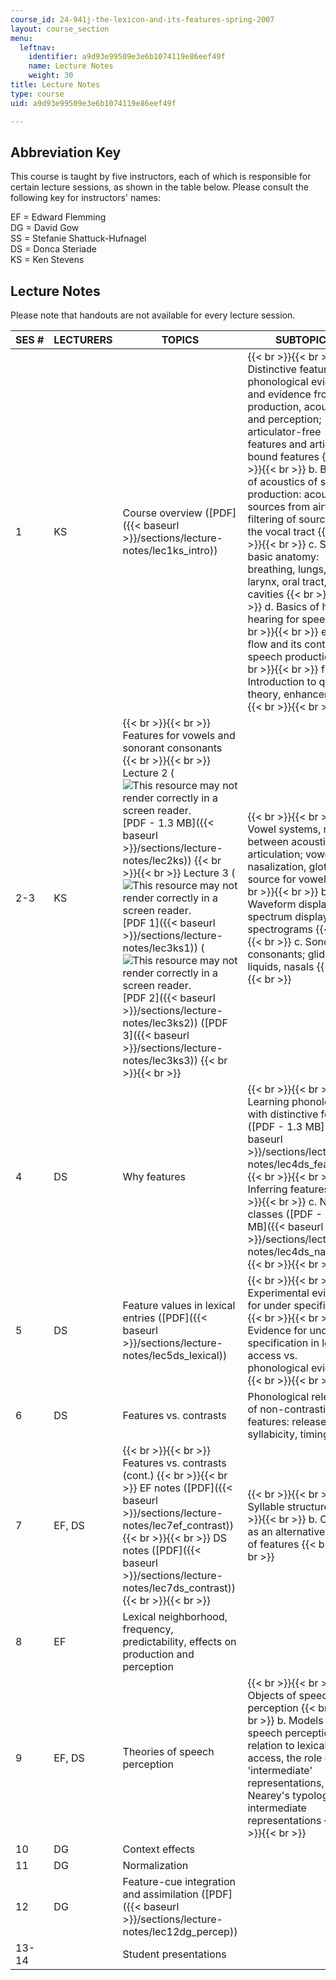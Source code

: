 ```yaml
---
course_id: 24-941j-the-lexicon-and-its-features-spring-2007
layout: course_section
menu:
  leftnav:
    identifier: a9d93e99509e3e6b1074119e86eef49f
    name: Lecture Notes
    weight: 30
title: Lecture Notes
type: course
uid: a9d93e99509e3e6b1074119e86eef49f

---
```


Abbreviation Key
----------------

This course is taught by five instructors, each of which is responsible for certain lecture sessions, as shown in the table below. Please consult the following key for instructors' names:

EF = Edward Flemming  
DG = David Gow  
SS = Stefanie Shattuck-Hufnagel  
DS = Donca Steriade  
KS = Ken Stevens

Lecture Notes
-------------

Please note that handouts are not available for every lecture session.

| SES # | LECTURERS | TOPICS | SUBTOPICS |
| --- | --- | --- | --- |
| 1 | KS | Course overview ([PDF]({{< baseurl >}}/sections/lecture-notes/lec1ks_intro)) |  {{< br >}}{{< br >}} a. Distinctive features; phonological evidence and evidence from production, acoustics and perception; articulator-free features and articular-bound features {{< br >}}{{< br >}} b. Basics of acoustics of speech production: acoustic sources from airflow, filtering of sources by the vocal tract {{< br >}}{{< br >}} c. Some basic anatomy: breathing, lungs, larynx, oral tract, nasal cavities {{< br >}}{{< br >}} d. Basics of hearing; hearing for speech {{< br >}}{{< br >}} e. Air flow and its control in speech production {{< br >}}{{< br >}} f. Introduction to quantal theory, enhancement {{< br >}}{{< br >}}  |
| 2-3 | KS |  {{< br >}}{{< br >}} Features for vowels and sonorant consonants {{< br >}}{{< br >}} Lecture 2 (![This resource may not render correctly in a screen reader.](/images/inacessible.gif)[PDF - 1.3 MB]({{< baseurl >}}/sections/lecture-notes/lec2ks)) {{< br >}}{{< br >}} Lecture 3 (![This resource may not render correctly in a screen reader.](/images/inacessible.gif)[PDF 1]({{< baseurl >}}/sections/lecture-notes/lec3ks1)) (![This resource may not render correctly in a screen reader.](/images/inacessible.gif)[PDF 2]({{< baseurl >}}/sections/lecture-notes/lec3ks2)) ([PDF 3]({{< baseurl >}}/sections/lecture-notes/lec3ks3)) {{< br >}}{{< br >}}  |  {{< br >}}{{< br >}} a. Vowel systems, relation between acoustics and articulation; vowel nasalization, glottal source for vowels {{< br >}}{{< br >}} b. Waveform displays, spectrum displays, spectrograms {{< br >}}{{< br >}} c. Sonorant consonants; glides, liquids, nasals {{< br >}}{{< br >}}  |
| 4 | DS | Why features |  {{< br >}}{{< br >}} a. Learning phonology with distinctive features ([PDF - 1.3 MB]({{< baseurl >}}/sections/lecture-notes/lec4ds_features)) {{< br >}}{{< br >}} b. Inferring features {{< br >}}{{< br >}} c. Natural classes ([PDF - 1.0 MB]({{< baseurl >}}/sections/lecture-notes/lec4ds_natural)) {{< br >}}{{< br >}}  |
| 5 | DS | Feature values in lexical entries ([PDF]({{< baseurl >}}/sections/lecture-notes/lec5ds_lexical)) |  {{< br >}}{{< br >}} a. Experimental evidence for under specification {{< br >}}{{< br >}} b. Evidence for under specification in lexical access vs. phonological evidence {{< br >}}{{< br >}}  |
| 6 | DS | Features vs. contrasts | Phonological relevance of non-contrastive features: release, syllabicity, timing |
| 7 | EF, DS |  {{< br >}}{{< br >}} Features vs. contrasts (cont.) {{< br >}}{{< br >}} EF notes ([PDF]({{< baseurl >}}/sections/lecture-notes/lec7ef_contrast)) {{< br >}}{{< br >}} DS notes ([PDF]({{< baseurl >}}/sections/lecture-notes/lec7ds_contrast)) {{< br >}}{{< br >}}  |  {{< br >}}{{< br >}} a. Syllable structure {{< br >}}{{< br >}} b. Contrast as an alternative theory of features {{< br >}}{{< br >}}  |
| 8 | EF | Lexical neighborhood, frequency, predictability, effects on production and perception | &nbsp; |
| 9 | EF, DS | Theories of speech perception |  {{< br >}}{{< br >}} a. Objects of speech perception {{< br >}}{{< br >}} b. Models of speech perception - relation to lexical access, the role of 'intermediate' representations, Nearey's typology of intermediate representations {{< br >}}{{< br >}}  |
| 10 | DG | Context effects | &nbsp; |
| 11 | DG | Normalization | &nbsp; |
| 12 | DG | Feature-cue integration and assimilation ([PDF]({{< baseurl >}}/sections/lecture-notes/lec12dg_percep)) | &nbsp; |
| 13-14 | &nbsp; | Student presentations |